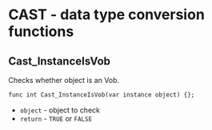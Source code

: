 # CAST - data type conversion functions

## Cast_InstanceIsVob

Checks whether object is an Vob.

```dae
func int Cast_InstanceIsVob(var instance object) {};
```

- `object` - object to check
- `return` - `TRUE` or `FALSE`
